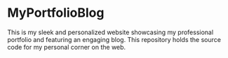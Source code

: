 # MyPortfolioBlog
This is my sleek and personalized website showcasing my professional portfolio and featuring an engaging blog. This repository holds the source code for my personal corner on the web.

